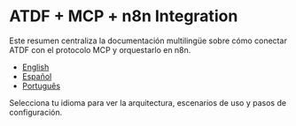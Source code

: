 ﻿# ATDF + MCP + n8n Integration

Este resumen centraliza la documentación multilingüe sobre cómo conectar ATDF con el protocolo MCP y orquestarlo en n8n.

- [English](en/n8n_mcp_integration_flow.md)
- [Español](es/n8n_mcp_integracion_flujo.md)
- [Português](pt/n8n_mcp_fluxo_integracao.md)

Selecciona tu idioma para ver la arquitectura, escenarios de uso y pasos de configuración.
